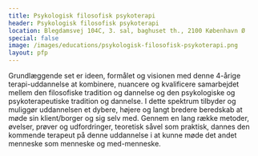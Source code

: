 ```yaml
---
title: Psykologisk filosofisk psykoterapi
header: Psykologisk filosofisk psykoterapi
location: Blegdamsvej 104C, 3. sal, baghuset th., 2100 København Ø
special: false
image: /images/educations/psykologisk-filosofisk-psykoterapi.png
layout: pfp
---
```

Grundlæggende set er ideen, formålet og visionen med denne 4-årige terapi-uddannelse at kombinere, nuancere og kvalificere samarbejdet mellem den filosofiske tradition og dannelse og den psykologiske og psykoterapeutiske tradition og dannelse. I dette spektrum tilbyder og muliggør uddannelsen et dybere, højere og langt bredere beredskab at møde sin klient/borger og sig selv med. Gennem en lang række metoder, øvelser, prøver og udfordringer, teoretisk såvel som praktisk, dannes den kommende terapeut på denne uddannelse i at kunne møde det andet menneske som menneske og med-menneske.
